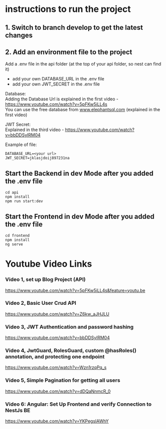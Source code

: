 # instructions to run the project 
## 1. Switch to branch develop to get the latest changes
## 2. Add an environment file to the project
Add a .env file in the api folder (at the top of your api folder, so nest can find it)  
 - add your own DATABASE_URL in the .env file
 - add your own JWT_SECRET in the .env file

Database:  
Adding the Database Url is explained in the first video - https://www.youtube.com/watch?v=5pFKw5iLL4s  
You can use the free database from www.elephantsql.com (explained in the first video)

JWT Secret:  
Explained in the third video - https://www.youtube.com/watch?v=bbDDSylRM04


Example of file: 

    DATABASE_URL=<your url>  
    JWT_SECRET=jklasjdoij897231na


## Start the Backend in dev Mode after you added the .env file
`cd api`  
`npm install`  
`npm run start:dev`  
  
## Start the Frontend in dev Mode after you added the .env file
`cd frontend`    
`npm install`  
`ng serve`  


# Youtube Video Links
### Video 1, set up Blog Project (API)
https://www.youtube.com/watch?v=5pFKw5iLL4s&feature=youtu.be

### Video 2, Basic User Crud API
https://www.youtube.com/watch?v=Z6kw_aJHJLU

### Video 3, JWT Authentication and password hashing
https://www.youtube.com/watch?v=bbDDSylRM04

### Video 4, JwtGuard, RolesGuard, custom @hasRoles() annotation, and protecting one endpoint
https://www.youtube.com/watch?v=Wzn1rzqPq_s

### Video 5, Simple Pagination for getting all users
https://www.youtube.com/watch?v=dDQaNnmcR_0

### Video 6: Angular: Set Up Frontend and verify Connection to NestJs BE
https://www.youtube.com/watch?v=YKPegsIAWhY
